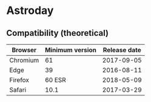 # Astroday

## Compatibility (theoretical)

| Browser | Minimum version | Release date |
|-|-|-|
|Chromium|61|2017-09-05|
|Edge|39|2016-08-11|
|Firefox|60 ESR|2018-05-09|
|Safari|10.1|2017-03-29|
